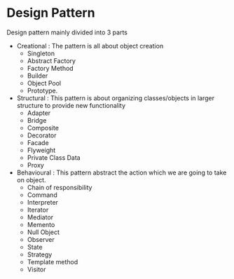 # Design Pattern
Design pattern mainly divided into 3 parts
- Creational : The pattern is all about object creation
    -  Singleton
    - Abstract Factory
    - Factory Method
    - Builder
    - Object Pool
    - Prototype.
- Structural : This pattern is about organizing classes/objects in larger structure to provide new functionality
    - Adapter
    - Bridge
    - Composite
    - Decorator
    - Facade
    - Flyweight
    - Private Class Data
    - Proxy
- Behavioural : This pattern abstract the action which we are going to take on object.
    -  Chain of responsibility
    - Command
    - Interpreter
    - Iterator
    - Mediator
    - Memento
    - Null Object
    - Observer
    - State
    - Strategy
    - Template method
    - Visitor
